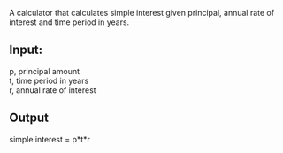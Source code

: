 A calculator that calculates simple interest given principal, annual rate of interest and time period in years.
## Input:
   p, principal amount \
   t, time period in years  \
   r, annual rate of interest  
## Output
   simple interest = p\*t\*r
